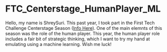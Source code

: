 # FTC_Centerstage_HumanPlayer_ML

Hello, my name is ShreySuri. This past year, I took part in the First Tech Challenge Centerstage Season ([Info Here](https://www.firstinspires.org/robotics/ftc)). One of the main elemnts of this season was the role of the human player. This year, the human player role includes a fair bit of strategic thinking, which I want to try my hand at emulating using a machine learning. Wish me luck!
